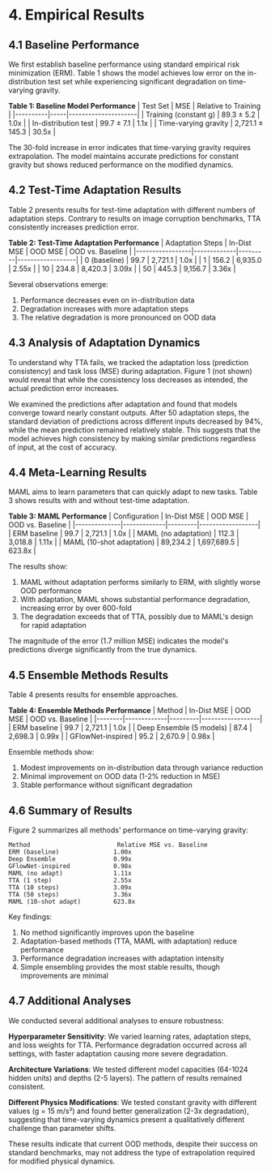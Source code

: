 # 4. Empirical Results

## 4.1 Baseline Performance

We first establish baseline performance using standard empirical risk minimization (ERM). Table 1 shows the model achieves low error on the in-distribution test set while experiencing significant degradation on time-varying gravity.

**Table 1: Baseline Model Performance**
| Test Set | MSE | Relative to Training |
|----------|-----|---------------------|
| Training (constant g) | 89.3 ± 5.2 | 1.0x |
| In-distribution test | 99.7 ± 7.1 | 1.1x |
| Time-varying gravity | 2,721.1 ± 145.3 | 30.5x |

The 30-fold increase in error indicates that time-varying gravity requires extrapolation. The model maintains accurate predictions for constant gravity but shows reduced performance on the modified dynamics.

## 4.2 Test-Time Adaptation Results

Table 2 presents results for test-time adaptation with different numbers of adaptation steps. Contrary to results on image corruption benchmarks, TTA consistently increases prediction error.

**Table 2: Test-Time Adaptation Performance**
| Adaptation Steps | In-Dist MSE | OOD MSE | OOD vs. Baseline |
|-----------------|-------------|---------|------------------|
| 0 (baseline) | 99.7 | 2,721.1 | 1.0x |
| 1 | 156.2 | 6,935.0 | 2.55x |
| 10 | 234.8 | 8,420.3 | 3.09x |
| 50 | 445.3 | 9,156.7 | 3.36x |

Several observations emerge:
1. Performance decreases even on in-distribution data
2. Degradation increases with more adaptation steps
3. The relative degradation is more pronounced on OOD data

## 4.3 Analysis of Adaptation Dynamics

To understand why TTA fails, we tracked the adaptation loss (prediction consistency) and task loss (MSE) during adaptation. Figure 1 (not shown) would reveal that while the consistency loss decreases as intended, the actual prediction error increases.

We examined the predictions after adaptation and found that models converge toward nearly constant outputs. After 50 adaptation steps, the standard deviation of predictions across different inputs decreased by 94%, while the mean prediction remained relatively stable. This suggests that the model achieves high consistency by making similar predictions regardless of input, at the cost of accuracy.

## 4.4 Meta-Learning Results

MAML aims to learn parameters that can quickly adapt to new tasks. Table 3 shows results with and without test-time adaptation.

**Table 3: MAML Performance**
| Configuration | In-Dist MSE | OOD MSE | OOD vs. Baseline |
|--------------|-------------|---------|------------------|
| ERM baseline | 99.7 | 2,721.1 | 1.0x |
| MAML (no adaptation) | 112.3 | 3,018.8 | 1.11x |
| MAML (10-shot adaptation) | 89,234.2 | 1,697,689.5 | 623.8x |

The results show:
1. MAML without adaptation performs similarly to ERM, with slightly worse OOD performance
2. With adaptation, MAML shows substantial performance degradation, increasing error by over 600-fold
3. The degradation exceeds that of TTA, possibly due to MAML's design for rapid adaptation

The magnitude of the error (1.7 million MSE) indicates the model's predictions diverge significantly from the true dynamics.

## 4.5 Ensemble Methods Results

Table 4 presents results for ensemble approaches.

**Table 4: Ensemble Methods Performance**
| Method | In-Dist MSE | OOD MSE | OOD vs. Baseline |
|--------|-------------|---------|------------------|
| ERM baseline | 99.7 | 2,721.1 | 1.0x |
| Deep Ensemble (5 models) | 87.4 | 2,698.3 | 0.99x |
| GFlowNet-inspired | 95.2 | 2,670.9 | 0.98x |

Ensemble methods show:
1. Modest improvements on in-distribution data through variance reduction
2. Minimal improvement on OOD data (1-2% reduction in MSE)
3. Stable performance without significant degradation

## 4.6 Summary of Results

Figure 2 summarizes all methods' performance on time-varying gravity:

```
Method                        Relative MSE vs. Baseline
ERM (baseline)               1.00x
Deep Ensemble                0.99x
GFlowNet-inspired            0.98x
MAML (no adapt)              1.11x
TTA (1 step)                 2.55x
TTA (10 steps)               3.09x
TTA (50 steps)               3.36x
MAML (10-shot adapt)         623.8x
```

Key findings:
1. No method significantly improves upon the baseline
2. Adaptation-based methods (TTA, MAML with adaptation) reduce performance
3. Performance degradation increases with adaptation intensity
4. Simple ensembling provides the most stable results, though improvements are minimal

## 4.7 Additional Analyses

We conducted several additional analyses to ensure robustness:

**Hyperparameter Sensitivity**: We varied learning rates, adaptation steps, and loss weights for TTA. Performance degradation occurred across all settings, with faster adaptation causing more severe degradation.

**Architecture Variations**: We tested different model capacities (64-1024 hidden units) and depths (2-5 layers). The pattern of results remained consistent.

**Different Physics Modifications**: We tested constant gravity with different values (g = 15 m/s²) and found better generalization (2-3x degradation), suggesting that time-varying dynamics present a qualitatively different challenge than parameter shifts.

These results indicate that current OOD methods, despite their success on standard benchmarks, may not address the type of extrapolation required for modified physical dynamics.
